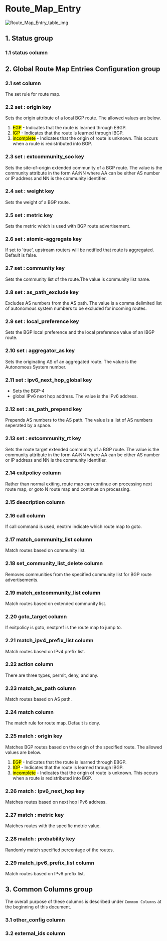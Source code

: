 # Route_Map_Entry

![Route_Map_Entry_table_img](http://www.plantuml.com/plantuml/img/0QW1L_v0StHXSdHrRMmAS65ZQs5dPI0YKczlT21KOM9iPNCY87iAOsnXStCWGaTGNq5JK65qQ5z6QMnqPN8AOsnXStCWGaTGNqDlRMrrRcbqULz6QMnqPN8AOsnXStCWK79bPcbuNqnfStGAVGfqRsTbT6XbSY1x2cDiONDp859lTNHbNqrXS5z5RdHoUGfz2b9lTNHbNqrXS5z5RdHoUI0kTIu-851oPMPfU5zCQNDq2b9lTNHbNqrXS5z5RdHoUI0yBNKj859lTNHbNqrXS5z5RdHoUGfIRtLqPLzDON1VHMvqSdaWBdKkFY12Hr1VGLDGONHeNqPfR7HbSWfIRtLqPLzDON1VHMvqSdaWBdKkFY12Hr1VGszjRNLkQNHvNqPfR7HbSWfeQMHb86DfScDiPGfeQMHb86rbRM9bSdCAR6LdPMva879fPsXq2cDlRdHfRdLlSo1iQMvb82qWF68-StHoRsvdF2zYFY1oPMPbScLkOsKAP6zqT6La86nfRcKWBI0yQJvtPM5hF2zfFY1oPMPbScLkOsKAPMvaR6LdPMva2a1bRcHrRMmA)

## 1. Status group

### 1.1 status column

## 2. Global Route Map Entries Configuration group

### 2.1 set column

The set rule for route map.

### 2.2 set : origin key

Sets the origin attribute of a local BGP route. The allowed values are below.

1. <mark>EGP</mark> - Indicates that the route is learned through EBGP.
1. <mark>IGP</mark> - Indicates that the route is learned through IBGP.
1. <mark>incomplete</mark> - Indicates that the origin of route is unknown. This
occurs when a route is redistributed into BGP.

### 2.3 set : extcommunity_soo key

Sets the site-of-origin extended community of a BGP route. The value is the
community attribute in the form AA:NN where AA can be either AS number or IP
address and NN is the community identifier.

### 2.4 set : weight key

Sets the weight of a BGP route.

### 2.5 set : metric key

Sets the metric which is used with BGP route advertisement.

### 2.6 set : atomic-aggregate key

If set to 'true', upstream routers will be notified that route is aggregated.
Default is false.

### 2.7 set : community key

Sets the community list of the route.The value is community list name.

### 2.8 set : as_path_exclude key

Excludes AS numbers from the AS path. The value is a comma delimited list of
autonomous system numbers to be excluded for incoming routes.

### 2.9 set : local_preference key

Sets the BGP local preference and the local preference value of an IBGP route.

### 2.10 set : aggregator_as key

Sets the originating AS of an aggregated route. The value is the Autonomous
System  number.

### 2.11 set : ipv6_next_hop_global key

+ Sets the BGP-4
+ global IPv6 next hop address. The value is the IPv6 address.

### 2.12 set : as_path_prepend key

Prepends AS numbers to the AS path. The value is a list of AS numbers seperated
by a space.

### 2.13 set : extcommunity_rt key

Sets the route target extended community of a BGP route. The value is the
community attribute in the form AA:NN where AA can be either AS number or IP
address and NN is the community identifier.

### 2.14 exitpolicy column

Rather than normal exiting, route map can continue on processing next route map,
or goto N route map and continue on processing.

### 2.15 description column

### 2.16 call column

If call command is used, nextrm indicate which route map to goto.

### 2.17 match_community_list column

Match routes based on community list.

### 2.18 set_community_list_delete column

Removes communities from the specified community list for BGP route
advertisements.

### 2.19 match_extcommunity_list column

Match routes based on extended community list.

### 2.20 goto_target column

If exitpolicy is goto, nextpref is the route map to jump to.

### 2.21 match_ipv4_prefix_list column

Match routes based on IPv4 prefix list.

### 2.22 action column

There are three types, permit, deny, and any.

### 2.23 match_as_path column

Match routes based on AS path.

### 2.24 match column

The match rule for route map. Default is deny.

### 2.25 match : origin key

Matches BGP routes based on the origin of the specified route. The allowed
values are below.

1. <mark>EGP</mark> - Indicates that the route is learned through EBGP.
1. <mark>IGP</mark> - Indicates that the route is learned through IBGP.
1. <mark>incomplete</mark> - Indicates that the origin of route is unknown. This
occurs when a route is redistributed into BGP.

### 2.26 match : ipv6_next_hop key

Matches routes based on next hop IPv6 address.

### 2.27 match : metric key

Matches routes with the specific metric value.

### 2.28 match : probability key

Randomly match specified percentage of the routes.

### 2.29 match_ipv6_prefix_list column

Match routes based on IPv6 prefix list.

## 3. Common Columns group

The overall purpose of these columns is described under `Common Columns` at the
beginning of this document.

### 3.1 other_config column

### 3.2 external_ids column

